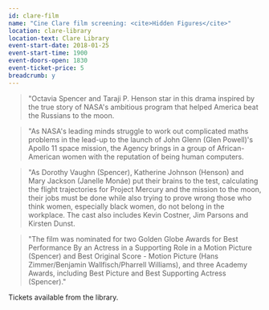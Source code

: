 ```yaml
---
id: clare-film
name: "Cine Clare film screening: <cite>Hidden Figures</cite>"
location: clare-library
location-text: Clare Library
event-start-date: 2018-01-25
event-start-time: 1900
event-doors-open: 1830
event-ticket-price: 5
breadcrumb: y
---
```


> "Octavia Spencer and Taraji P. Henson star in this drama inspired by the true story of NASA's ambitious program that helped America beat the Russians to the moon.

> "As NASA's leading minds struggle to work out complicated maths problems in the lead-up to the launch of John Glenn (Glen Powell)'s Apollo 11 space mission, the Agency brings in a group of African-American women with the reputation of being human computers.

> "As Dorothy Vaughn (Spencer), Katherine Johnson (Henson) and Mary Jackson (Janelle Monáe) put their brains to the test, calculating the flight trajectories for Project Mercury and the mission to the moon, their jobs must be done while also trying to prove wrong those who think women, especially black women, do not belong in the workplace. The cast also includes Kevin Costner, Jim Parsons and Kirsten Dunst. 

> "The film was nominated for two Golden Globe Awards for Best Performance By an Actress in a Supporting Role in a Motion Picture (Spencer) and Best Original Score - Motion Picture (Hans Zimmer/Benjamin Wallfisch/Pharrell Williams), and three Academy Awards, including Best Picture and Best Supporting Actress (Spencer)."

Tickets available from the library.
